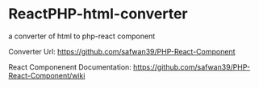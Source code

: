 # ReactPHP-html-converter

a converter of html to php-react component 

Converter Url: https://github.com/safwan39/PHP-React-Component

React Componenent Documentation: https://github.com/safwan39/PHP-React-Component/wiki
